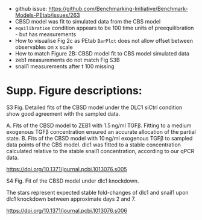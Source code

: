 - github issue: https://github.com/Benchmarking-Initiative/Benchmark-Models-PEtab/issues/263
- CBSD model was fit to simulated data from the CBS model
- `equilibration` condition appears to be 100 time units of preequilibration - but has measurements
- How to visualise Fig 2c as PEtab `BarPlot` does not allow offset between observables on x scale
- How to match Figure 2B: CBSD model fit to CBS model simulated data
- zeb1 measurements do not match Fig S3B
- snail1 measurements after t 100 missing

# Supp. Figure descriptions:

S3 Fig. Detailed fits of the CBSD model under the DLC1 siCtrl condition show good agreement with the sampled data.

A. Fits of the CBSD model to ZEB1 with 1.5 ng/ml TGFβ. Fitting to a medium exogenous TGFβ concentration ensured an accurate allocation of the partial state. B. Fits of the CBSD model with 10 ng/ml exogenous TGFβ to sampled data points of the CBS model. dlc1 was fitted to a stable concentration calculated relative to the stable snail1 concentration, according to our qPCR data.

https://doi.org/10.1371/journal.pcbi.1013076.s005

S4 Fig. Fit of the CBSD model under dlc1 knockdown.

The stars represent expected stable fold-changes of dlc1 and snail1 upon dlc1 knockdown between approximate days 2 and 7.

https://doi.org/10.1371/journal.pcbi.1013076.s006

